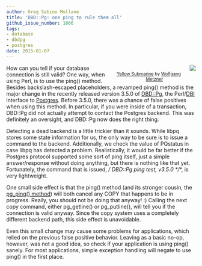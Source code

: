 ```yaml
---
author: Greg Sabino Mullane
title: 'DBD::Pg: one ping to rule them all'
github_issue_number: 1066
tags:
- database
- dbdpg
- postgres
date: 2015-01-07
---
```




<div class="separator" style="clear: both; float: right; text-align: center;"><a href="https://flic.kr/p/25b8Ch" imageanchor="1" style="clear: right; float: right; margin-bottom: 1em; margin-left: 1em;"><img border="0" src="/blog/2015/01/dbdpg-one-ping-to-rule-them-all/image-0.jpeg"/></a>
<br/><small><a href="https://flic.kr/p/25b8Ch">Yellow Submarine</a> by <a href="https://www.flickr.com/photos/bolfster/">Wolfgang Metzner</a></small></div>

How can you tell if your database connection is still valid? One way, when using Perl, is to use the ping() method.
Besides backslash-escaped placeholders, a revamped ping() method is the major change in the recently released version 3.5.0 of [DBD::Pg](http://search.cpan.org/dist/DBD-Pg/), the Perl/[DBI](http://search.cpan.org/dist/DBI/DBI.pm#ping) interface to 
[Postgres](https://www.postgresql.org/). Before 3.5.0, there was a chance of false positives when using this method. In particular, if you were inside of a transaction, DBD::Pg did not actually attempt to contact the Postgres backend. This was definitely an oversight, and DBD::Pg now does the right thing.

Detecting a dead backend is a little trickier than it sounds. While libpq stores some state information for us, the only way to be sure is to issue a command to the backend. Additionally, we check the value of PQstatus in case libpq has detected a problem. Realistically, it would be far better if the Postgres protocol supported some sort of ping itself, just a simple answer/response without doing anything, but there is nothing like that yet. Fortunately, the command that is issued, **/* DBD::Pg ping test, v3.5.0 */**, is very lightweight.

One small side effect is that the ping() method (and its stronger cousin, the [pg_ping() method](http://search.cpan.org/dist/DBD-Pg/Pg.pm#pg_ping)) will both cancel any COPY that happens to be in progress. Really, you should not be doing that anyway! :) Calling the next copy command, either pg_getline() or pg_putline(), will tell you if the connection is valid anyway. Since the copy system uses a completely different backend path, this side effect is unavoidable.

Even this small change may cause some problems for applications, which relied on the previous false positive behavior. Leaving as a basic no-op, however, was not a good idea, so check if your application is using ping() sanely. For most applications, simple exception handling will negate to use ping() in the first place.


